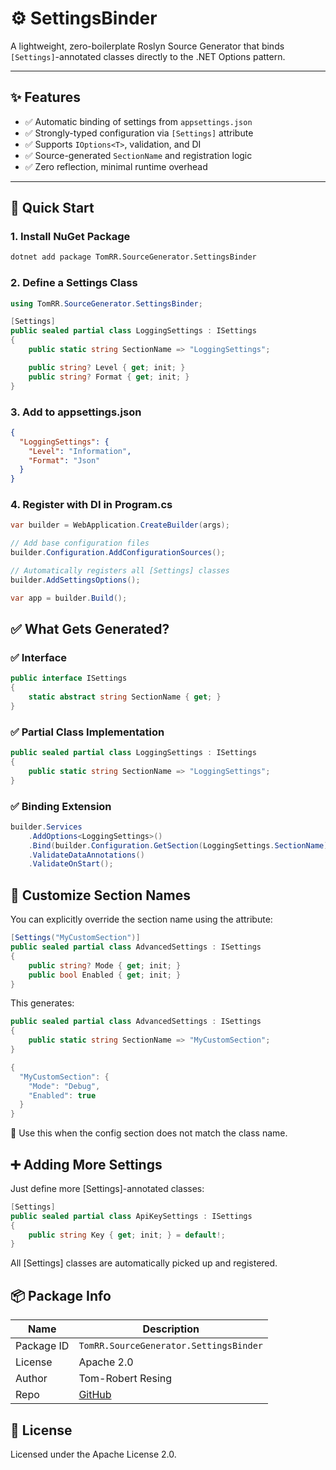 # ⚙️ SettingsBinder

A lightweight, zero-boilerplate Roslyn Source Generator that binds `[Settings]`-annotated classes directly to the .NET Options pattern.

---

## ✨ Features

- ✅ Automatic binding of settings from `appsettings.json`
- ✅ Strongly-typed configuration via `[Settings]` attribute
- ✅ Supports `IOptions<T>`, validation, and DI
- ✅ Source-generated `SectionName` and registration logic
- ✅ Zero reflection, minimal runtime overhead

---

## 🚀 Quick Start

### 1. Install NuGet Package

```bash
dotnet add package TomRR.SourceGenerator.SettingsBinder
```

### 2. Define a Settings Class

```csharp
using TomRR.SourceGenerator.SettingsBinder;

[Settings]
public sealed partial class LoggingSettings : ISettings
{
    public static string SectionName => "LoggingSettings";

    public string? Level { get; init; }
    public string? Format { get; init; }
}

```

### 3. Add to appsettings.json
```json
{
  "LoggingSettings": {
    "Level": "Information",
    "Format": "Json"
  }
}
```

### 4. Register with DI in Program.cs
```csharp
var builder = WebApplication.CreateBuilder(args);

// Add base configuration files
builder.Configuration.AddConfigurationSources();

// Automatically registers all [Settings] classes
builder.AddSettingsOptions();

var app = builder.Build();
```


## ✅ What Gets Generated?

### ✅ Interface
```csharp
public interface ISettings
{
    static abstract string SectionName { get; }
}
```

### ✅ Partial Class Implementation
```csharp
public sealed partial class LoggingSettings : ISettings
{
    public static string SectionName => "LoggingSettings";
}
```

### ✅ Binding Extension
```csharp
builder.Services
    .AddOptions<LoggingSettings>()
    .Bind(builder.Configuration.GetSection(LoggingSettings.SectionName))
    .ValidateDataAnnotations()
    .ValidateOnStart();
```
## 🧩 Customize Section Names
You can explicitly override the section name using the attribute:
```csharp
[Settings("MyCustomSection")]
public sealed partial class AdvancedSettings : ISettings
{
    public string? Mode { get; init; }
    public bool Enabled { get; init; }
}
```
This generates:
```csharp
public sealed partial class AdvancedSettings : ISettings
{
    public static string SectionName => "MyCustomSection";
}
```
```csharp
{
  "MyCustomSection": {
    "Mode": "Debug",
    "Enabled": true
  }
}
```
🧠 Use this when the config section does not match the class name.

## ➕ Adding More Settings
Just define more [Settings]-annotated classes:
```csharp
[Settings]
public sealed partial class ApiKeySettings : ISettings
{
    public string Key { get; init; } = default!;
}
```
All [Settings] classes are automatically picked up and registered.

## 📦 Package Info
| Name       | Description                                             |
| ---------- | ------------------------------------------------------- |
| Package ID | `TomRR.SourceGenerator.SettingsBinder`                  |
| License    | Apache 2.0                                              |
| Author     | Tom-Robert Resing                                       |
| Repo       | [GitHub](https://github.com/TomRR/SettingsBinder.Nuget) |

## 📄 License

Licensed under the Apache License 2.0.